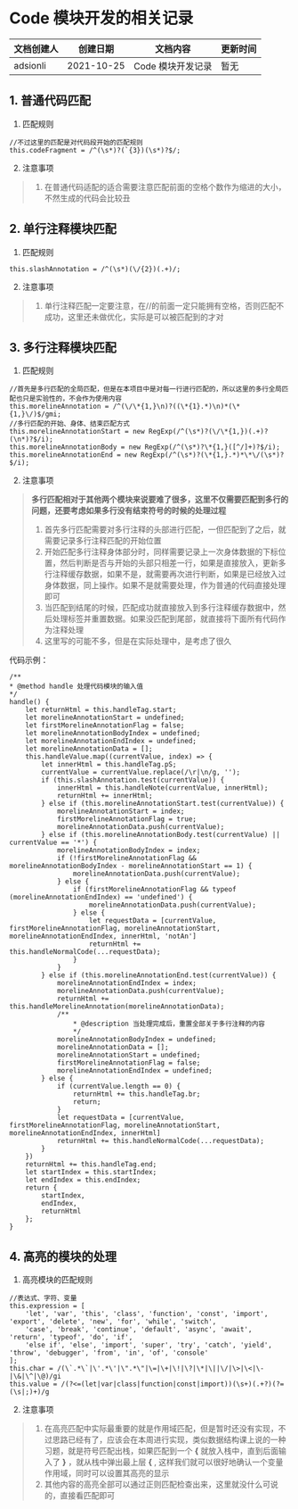# Code 模块开发的相关记录

| 文档创建人 | 创建日期   | 文档内容          | 更新时间 |
| ---------- | ---------- | ----------------- | -------- |
| adsionli   | 2021-10-25 | Code 模块开发记录 | 暂无     |

## 1. 普通代码匹配
1. 匹配规则
```
//不过这里的匹配是对代码段开始的匹配规则
this.codeFragment = /^(\s*)?(`{3})(\s*)?$/;
```
2. 注意事项
> 1. 在普通代码适配的适合需要注意匹配前面的空格个数作为缩进的大小，不然生成的代码会比较丑

## 2. 单行注释模块匹配
1. 匹配规则
```
this.slashAnnotation = /^(\s*)(\/{2})(.+)/;
```

2. 注意事项
> 1. 单行注释匹配一定要注意，在//的前面一定只能拥有空格，否则匹配不成功，这里还未做优化，实际是可以被匹配到的才对

## 3. 多行注释模块匹配
1. 匹配规则
```
//首先是多行匹配的全局匹配，但是在本项目中是对每一行进行匹配的，所以这里的多行全局匹配也只是实验性的，不会作为使用内容
this.morelineAnnotation = /^(\/\*{1,}\n)?((\*{1}.*)\n)*(\*{1,}\/)$/gmi;
//多行匹配的开始、身体、结束匹配方式
this.morelineAnnotationStart = new RegExp(/^(\s*)?(\/\*{1,})(.+)?(\n*)?$/i);
this.morelineAnnotationBody = new RegExp(/^(\s*)?\*{1,}([^/]+)?$/i);
this.morelineAnnotationEnd = new RegExp(/^(\s*)?(\*{1,}.*)*\*\/(\s*)?$/i);
```
2. 注意事项
> **多行匹配相对于其他两个模块来说要难了很多，这里不仅需要匹配到多行的问题，还要考虑如果多行没有结束符号的时候的处理过程**
> 1. 首先多行匹配需要对多行注释的头部进行匹配，一但匹配到了之后，就需要记录多行注释匹配的开始位置
> 2. 开始匹配多行注释身体部分时，同样需要记录上一次身体数据的下标位置，然后判断是否与开始的头部只相差一行，如果是直接放入，更新多行注释缓存数据，如果不是，就需要再次进行判断，如果是已经放入过身体数据，同上操作。如果不是就需要处理，作为普通的代码直接处理即可
> 3. 当匹配到结尾的时候，匹配成功就直接放入到多行注释缓存数据中，然后处理标签并重置数据。如果没匹配到尾部，就直接将下面所有代码作为注释处理
> 4. 这里写的可能不多，但是在实际处理中，是考虑了很久

代码示例：
```
/**
* @method handle 处理代码模块的输入值
*/
handle() {
    let returnHtml = this.handleTag.start;
    let morelineAnnotationStart = undefined;
    let firstMorelineAnnotationFlag = false;
    let morelineAnnotationBodyIndex = undefined;
    let morelineAnnotationEndIndex = undefined;
    let morelineAnnotationData = [];
    this.handleValue.map((currentValue, index) => {
        let innerHtml = this.handleTag.pS;
        currentValue = currentValue.replace(/\r|\n/g, '');
        if (this.slashAnnotation.test(currentValue)) {
            innerHtml = this.handleNote(currentValue, innerHtml);
            returnHtml += innerHtml;
        } else if (this.morelineAnnotationStart.test(currentValue)) {
            morelineAnnotationStart = index;
            firstMorelineAnnotationFlag = true;
            morelineAnnotationData.push(currentValue);
        } else if (this.morelineAnnotationBody.test(currentValue) || currentValue == '*') {
            morelineAnnotationBodyIndex = index;
            if (!firstMorelineAnnotationFlag && morelineAnnotationBodyIndex - morelineAnnotationStart == 1) {
                morelineAnnotationData.push(currentValue);
            } else {
                if (firstMorelineAnnotationFlag && typeof (morelineAnnotationEndIndex) == 'undefined') {
                    morelineAnnotationData.push(currentValue);
                } else {
                    let requestData = [currentValue, firstMorelineAnnotationFlag, morelineAnnotationStart, morelineAnnotationEndIndex, innerHtml, 'notAn']
                    returnHtml += this.handleNormalCode(...requestData);
                }
            }
        } else if (this.morelineAnnotationEnd.test(currentValue)) {
            morelineAnnotationEndIndex = index;
            morelineAnnotationData.push(currentValue);
            returnHtml += this.handleMorelineAnnotation(morelineAnnotationData);
            /**
                * @description 当处理完成后，重置全部关于多行注释的内容
                */
            morelineAnnotationBodyIndex = undefined;
            morelineAnnotationData = [];
            morelineAnnotationStart = undefined;
            firstMorelineAnnotationFlag = false;
            morelineAnnotationEndIndex = undefined;
        } else {
            if (currentValue.length == 0) {
                returnHtml += this.handleTag.br;
                return;
            }
            let requestData = [currentValue, firstMorelineAnnotationFlag, morelineAnnotationStart, morelineAnnotationEndIndex, innerHtml]
            returnHtml += this.handleNormalCode(...requestData);
        }
    })
    returnHtml += this.handleTag.end;
    let startIndex = this.startIndex;
    let endIndex = this.endIndex;
    return {
        startIndex,
        endIndex,
        returnHtml
    };
}
```


## 4. 高亮的模块的处理
1. 高亮模块的匹配规则
```
//表达式、字符、变量
this.expression = [
    'let', 'var', 'this', 'class', 'function', 'const', 'import', 'export', 'delete', 'new', 'for', 'while', 'switch',
    'case', 'break', 'continue', 'default', 'async', 'await', 'return', 'typeof', 'do', 'if',
    'else if', 'else', 'import', 'super', 'try', 'catch', 'yield', 'throw', 'debugger', 'from', 'in', 'of', 'console'
];
this.char = /(\`.*\`|\'.*\'|\".*\"|\=|\+|\!|\?|\*|\||\/|\>|\<|\-|\&|\^|\@)/gi
this.value = /(?<=(let|var|class|function|const|import))(\s+)(.+?)(?=(\s|;)+)/g
```

2. 注意事项
> 1. 在高亮匹配中实际最重要的就是作用域匹配，但是暂时还没有实现，不过思路已经有了，应该会在本周进行实现，类似数据结构课上说的一种习题，就是符号匹配出栈，如果匹配到一个 **{** 就放入栈中，直到后面输入了 **}** ，就从栈中弹出最上层 **{** , 这样我们就可以很好地确认一个变量作用域，同时可以设置其高亮的显示
> 2. 其他内容的高亮全部可以通过正则匹配检查出来，这里就没什么可说的，直接看匹配即可